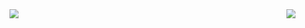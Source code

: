 <img align="left" src="https://github-readme-stats.vercel.app/api?username=moutard3&show_icons=true&count_private=true&theme=vue&hide_border=true&include_all_commits=true" />
<img align="right" src="https://github-readme-stats.vercel.app/api/top-langs/?username=moutard3&layout=compact&hide=asp&langs_count=7&hide_border=true" />
